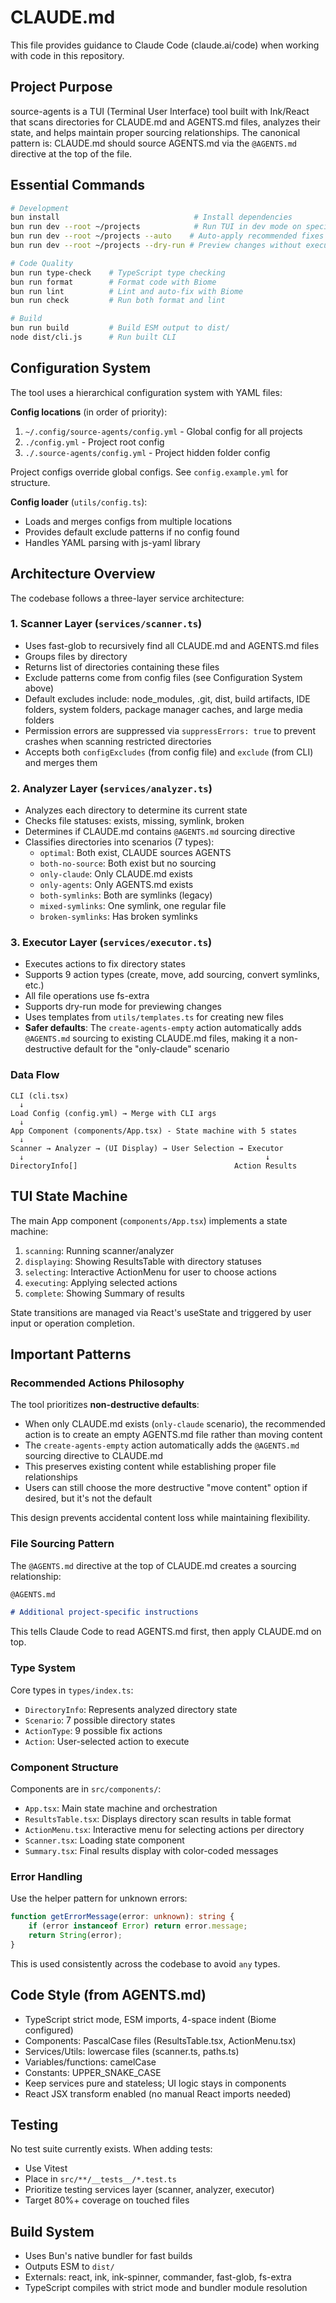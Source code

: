 # CLAUDE.md

This file provides guidance to Claude Code (claude.ai/code) when working with code in this repository.

## Project Purpose

source-agents is a TUI (Terminal User Interface) tool built with Ink/React that scans directories for CLAUDE.md and AGENTS.md files, analyzes their state, and helps maintain proper sourcing relationships. The canonical pattern is: CLAUDE.md should source AGENTS.md via the `@AGENTS.md` directive at the top of the file.

## Essential Commands

```bash
# Development
bun install                              # Install dependencies
bun run dev --root ~/projects            # Run TUI in dev mode on specific directory
bun run dev --root ~/projects --auto    # Auto-apply recommended fixes
bun run dev --root ~/projects --dry-run # Preview changes without executing

# Code Quality
bun run type-check    # TypeScript type checking
bun run format        # Format code with Biome
bun run lint          # Lint and auto-fix with Biome
bun run check         # Run both format and lint

# Build
bun run build         # Build ESM output to dist/
node dist/cli.js      # Run built CLI
```

## Configuration System

The tool uses a hierarchical configuration system with YAML files:

**Config locations** (in order of priority):

1. `~/.config/source-agents/config.yml` - Global config for all projects
2. `./config.yml` - Project root config
3. `./.source-agents/config.yml` - Project hidden folder config

Project configs override global configs. See `config.example.yml` for structure.

**Config loader** (`utils/config.ts`):

- Loads and merges configs from multiple locations
- Provides default exclude patterns if no config found
- Handles YAML parsing with js-yaml library

## Architecture Overview

The codebase follows a three-layer service architecture:

### 1. Scanner Layer (`services/scanner.ts`)

- Uses fast-glob to recursively find all CLAUDE.md and AGENTS.md files
- Groups files by directory
- Returns list of directories containing these files
- Exclude patterns come from config files (see Configuration System above)
- Default excludes include: node_modules, .git, dist, build artifacts, IDE folders, system folders, package manager caches, and large media folders
- Permission errors are suppressed via `suppressErrors: true` to prevent crashes when scanning restricted directories
- Accepts both `configExcludes` (from config file) and `exclude` (from CLI) and merges them

### 2. Analyzer Layer (`services/analyzer.ts`)

- Analyzes each directory to determine its current state
- Checks file statuses: exists, missing, symlink, broken
- Determines if CLAUDE.md contains `@AGENTS.md` sourcing directive
- Classifies directories into scenarios (7 types):
  - `optimal`: Both exist, CLAUDE sources AGENTS
  - `both-no-source`: Both exist but no sourcing
  - `only-claude`: Only CLAUDE.md exists
  - `only-agents`: Only AGENTS.md exists
  - `both-symlinks`: Both are symlinks (legacy)
  - `mixed-symlinks`: One symlink, one regular file
  - `broken-symlinks`: Has broken symlinks

### 3. Executor Layer (`services/executor.ts`)

- Executes actions to fix directory states
- Supports 9 action types (create, move, add sourcing, convert symlinks, etc.)
- All file operations use fs-extra
- Supports dry-run mode for previewing changes
- Uses templates from `utils/templates.ts` for creating new files
- **Safer defaults**: The `create-agents-empty` action automatically adds `@AGENTS.md` sourcing to existing CLAUDE.md files, making it a non-destructive default for the "only-claude" scenario

### Data Flow

```flow
CLI (cli.tsx)
  ↓
Load Config (config.yml) → Merge with CLI args
  ↓
App Component (components/App.tsx) - State machine with 5 states
  ↓
Scanner → Analyzer → (UI Display) → User Selection → Executor
  ↓                                                      ↓
DirectoryInfo[]                                   Action Results
```

## TUI State Machine

The main App component (`components/App.tsx`) implements a state machine:

1. `scanning`: Running scanner/analyzer
2. `displaying`: Showing ResultsTable with directory statuses
3. `selecting`: Interactive ActionMenu for user to choose actions
4. `executing`: Applying selected actions
5. `complete`: Showing Summary of results

State transitions are managed via React's useState and triggered by user input or operation completion.

## Important Patterns

### Recommended Actions Philosophy

The tool prioritizes **non-destructive defaults**:

- When only CLAUDE.md exists (`only-claude` scenario), the recommended action is to create an empty AGENTS.md file rather than moving content
- The `create-agents-empty` action automatically adds the `@AGENTS.md` sourcing directive to CLAUDE.md
- This preserves existing content while establishing proper file relationships
- Users can still choose the more destructive "move content" option if desired, but it's not the default

This design prevents accidental content loss while maintaining flexibility.

### File Sourcing Pattern

The `@AGENTS.md` directive at the top of CLAUDE.md creates a sourcing relationship:

```markdown
@AGENTS.md

# Additional project-specific instructions
```

This tells Claude Code to read AGENTS.md first, then apply CLAUDE.md on top.

### Type System

Core types in `types/index.ts`:

- `DirectoryInfo`: Represents analyzed directory state
- `Scenario`: 7 possible directory states
- `ActionType`: 9 possible fix actions
- `Action`: User-selected action to execute

### Component Structure

Components are in `src/components/`:

- `App.tsx`: Main state machine and orchestration
- `ResultsTable.tsx`: Displays directory scan results in table format
- `ActionMenu.tsx`: Interactive menu for selecting actions per directory
- `Scanner.tsx`: Loading state component
- `Summary.tsx`: Final results display with color-coded messages

### Error Handling

Use the helper pattern for unknown errors:

```typescript
function getErrorMessage(error: unknown): string {
    if (error instanceof Error) return error.message;
    return String(error);
}
```

This is used consistently across the codebase to avoid `any` types.

## Code Style (from AGENTS.md)

- TypeScript strict mode, ESM imports, 4-space indent (Biome configured)
- Components: PascalCase files (ResultsTable.tsx, ActionMenu.tsx)
- Services/Utils: lowercase files (scanner.ts, paths.ts)
- Variables/functions: camelCase
- Constants: UPPER_SNAKE_CASE
- Keep services pure and stateless; UI logic stays in components
- React JSX transform enabled (no manual React imports needed)

## Testing

No test suite currently exists. When adding tests:

- Use Vitest
- Place in `src/**/__tests__/*.test.ts`
- Prioritize testing services layer (scanner, analyzer, executor)
- Target 80%+ coverage on touched files

## Build System

- Uses Bun's native bundler for fast builds
- Outputs ESM to `dist/`
- Externals: react, ink, ink-spinner, commander, fast-glob, fs-extra
- TypeScript compiles with strict mode and bundler module resolution

